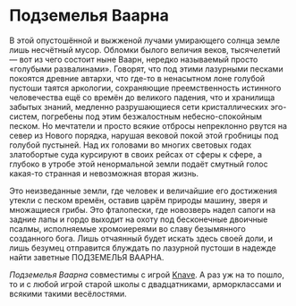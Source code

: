 # Подземелья Ваарна

В этой опустошённой и выжженой лучами умирающего солнца земле лишь несчётный мусор. Обломки былого величия веков, тысячелетий — вот из чего состоит ныне Ваарн, нередко называемый просто «голубыми развалинами». Говорят, что под этими лазурными песками покоятся древние автархи, что где-то в ненасытном лоне голубой пустоши таятся аркологии, сохраняющие преемственность истинного человечества ещё со времён до великого падения, что и хранилища забытых знаний, медленно разрушающиеся сети кристаллических эго-систем, погребены под этим безжалостным небесно-спокойным песком. Но мечтатели и просто всякие отбросы непреклонно рвутся на север из Нового порядка, нарушая вековой покой этой гробницы под голубой пустыней. Над их головами во многих световых годах златобортые суда курсируют в своих рейсах от сферы к сфере, а глубоко в утробе этой ненормальной земли подаёт смутный голос какая-то странная и невозможная вторая жизнь.

Это неизведанные земли, где человек и величайшие его достижения утекли с песком времён, оставив царём природы машину, зверя и множащиеся грибы. Это фталопески, где новозверь надел сапоги на задние лапы и гордо выходит на охоту под бесконечные двоичные псалмы, исполняемые хромоиереями во славу безымянного созданного бога. Лишь отчаянный будет искать здесь своей доли, и лишь безумец отправится блуждать по лазурной пустоши в надежде найти заветные ПОДЗЕМЕЛЬЯ ВААРНА.

<i>Подземелья Ваарна</i> совместимы с игрой [Knave](https://www.drivethrurpg.com/product/250888/Knave). А раз уж на то пошло, то и с любой игрой старой школы с двадцатниками, арморклассами и всякими такими весёлостями.

